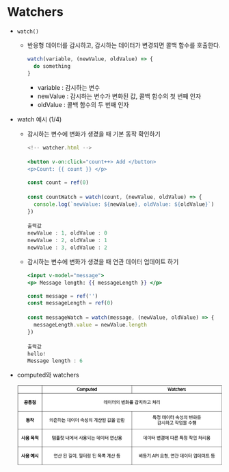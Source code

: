 # Watchers

- `watch()`
    - 반응형 데이터를 감시하고, 감시하는 데이터가 변경되면 콜백 함수를 호출한다.
        
        ```jsx
        watch(variable, (newValue, oldValue) => {
          do something
        }
        ```
        
        - variable : 감시하는 변수
        - newValue : 감시하는 변수가 변화된 값, 콜백 함수의 첫 번째 인자
        - oldValue : 콜백 함수의 두 번째 인자
- watch 예시 (1/4)
    - 감시하는 변수에 변화가 생겼을 때 기본 동작 확인하기
        
        ```jsx
        <!-- watcher.html -->
        
        <button v-on:click="count++> Add </button>
        <p>Count: {{ count }} </p>
        ```
        
        ```jsx
        const count = ref(0)
        
        const countWatch = watch(count, (newValue, oldValue) => {
          console.log(`newValue: ${newValue}, oldValue: ${oldValue}`)
        })
        
        출력값
        newValue : 1, oldValue : 0
        newValue : 2, oldValue : 1
        newValue : 3, oldValue : 2
        ```
        
    - 감시하는 변수에 변화가 생겼을 때 연관 데이터 업데이트 하기
        
        ```jsx
        <input v-model="message">
        <p> Message length: {{ messageLength }} </p>
        ```
        
        ```jsx
        const message = ref('')
        const messageLength = ref(0)
        
        const messageWatch = watch(message, (newValue, oldValue) => {
          messageLength.value = newValue.length
        })
        
        출력값
        hello!
        Message length : 6
        ```
        
- computed와 watchers
    
    ![Untitled](./images/Watchers/Untitled.png)
